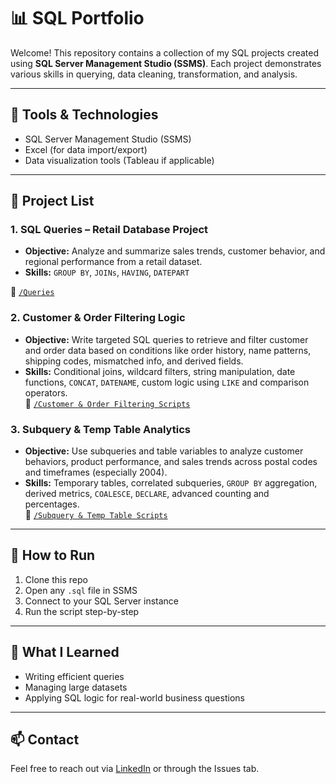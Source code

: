 # 📊 SQL Portfolio

Welcome! This repository contains a collection of my SQL projects created using **SQL Server Management Studio (SSMS)**. Each project demonstrates various skills in querying, data cleaning, transformation, and analysis.

---

## 🔧 Tools & Technologies
- SQL Server Management Studio (SSMS)
- Excel (for data import/export)
- Data visualization tools (Tableau if applicable)

---

## 📂 Project List

### 1. **SQL Queries – Retail Database Project**
- **Objective:** Analyze and summarize sales trends, customer behavior, and regional performance from a retail dataset.
- **Skills:** `GROUP BY`, `JOINs`, `HAVING`, `DATEPART`

📂 [`/Queries`](./Queries)

### 2. **Customer & Order Filtering Logic**
- **Objective:** Write targeted SQL queries to retrieve and filter customer and order data based on conditions like order history, name patterns, shipping codes, mismatched info, and derived fields.
- **Skills:** Conditional joins, wildcard filters, string manipulation, date functions, `CONCAT`, `DATENAME`, custom logic using `LIKE` and comparison operators.  
📂 [`/Customer & Order Filtering Scripts`](./Customer%20&%20Order%20Filtering%20Scripts)

### 3. **Subquery & Temp Table Analytics**
- **Objective:** Use subqueries and table variables to analyze customer behaviors, product performance, and sales trends across postal codes and timeframes (especially 2004).
- **Skills:** Temporary tables, correlated subqueries, `GROUP BY` aggregation, derived metrics, `COALESCE`, `DECLARE`, advanced counting and percentages.  
📂 [`/Subquery & Temp Table Scripts`](./Subquery%20&%20Temp%20Table%20Scripts)

---

## 📌 How to Run

1. Clone this repo
2. Open any `.sql` file in SSMS
3. Connect to your SQL Server instance
4. Run the script step-by-step

---

## 🧠 What I Learned

- Writing efficient queries
- Managing large datasets
- Applying SQL logic for real-world business questions

---

## 📫 Contact

Feel free to reach out via [LinkedIn](https://www.linkedin.com/in/YOURPROFILE/) or through the Issues tab.
